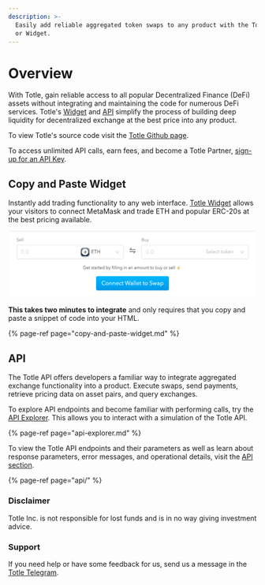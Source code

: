 ```yaml
---
description: >-
  Easily add reliable aggregated token swaps to any product with the Totle API
  or Widget.
---
```


# Overview

With Totle, gain reliable access to all popular Decentralized Finance \(DeFi\) assets without integrating and maintaining the code for numerous DeFi services. Totle's [Widget](copy-and-paste-widget.md) and [API](api/) simplify the process of building deep liquidity for decentralized exchange at the best price into any product.   
  
To view Totle's source code visit the [Totle Github page](https://github.com/TotlePlatform). 

To access unlimited API calls, earn fees, and become a Totle Partner, [sign-up for an API Key](api/api-key.md).

## Copy and Paste Widget

Instantly add trading functionality to any web interface. [Totle Widget](copy-and-paste-widget.md) allows your visitors to connect MetaMask and trade ETH and popular ERC-20s at the best pricing available.

![](.gitbook/assets/screen-shot-2020-02-06-at-3.37.11-pm.png)

**This takes two minutes to integrate** and only requires that you copy and paste a snippet of code into your HTML.

{% page-ref page="copy-and-paste-widget.md" %}

## API

The Totle API offers developers a familiar way to integrate aggregated exchange functionality into a product. Execute swaps, send payments, retrieve pricing data on asset pairs, and query exchanges.

To explore API endpoints and become familiar with performing calls, try the [API Explorer](https://explorer.totle.com/). This allows you to interact with a simulation of the Totle API. 

{% page-ref page="api-explorer.md" %}

To view the Totle API endpoints and their parameters as well as learn about response parameters, error messages, and operational details, visit the [API section](api/). 

{% page-ref page="api/" %}

### Disclaimer

Totle Inc. is not responsible for lost funds and is in no way giving investment advice.

### Support

If you need help or have some feedback for us, send us a message in the [Totle Telegram](https://t.me/totleinc).

